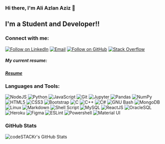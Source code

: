 ### Hi there, I'm Ali Azlan Aziz 👋

## I'm a Student and Developer!!

### Connect with me:
<p align="left">
    <a href="https://www.linkedin.com/in/aliazlanaziz/"><img title="Follow on LinkedIn" src="https://img.shields.io/badge/LinkedIn-0077B5?style=for-the-badge&logo=linkedin&logoColor=white"/></a>
    <a href="mailto:aliazlan2002@gmail.com"><img title="Email" src="https://img.shields.io/badge/Gmail-D14836?style=for-the-badge&logo=gmail&logoColor=white"/></a>
    <a href="https://github.com/AliAzlanAziz"><img title="Follow on GitHub" src="https://img.shields.io/badge/GitHub-100000?style=for-the-badge&logo=github&logoColor=white"/></a>
    <a href="https://stackoverflow.com/users/13270751/ali-azlan"><img title="Stack Overflow" src="https://img.shields.io/badge/Stack%20Overflow-FE7A16?style=for-the-badge&logo=stack%20overflow&logoColor=fff"/></a>
</p>

##### My current resume:
##### [Resume](https://drive.google.com/file/d/1dK19XbpkjAtxsB9rRwjxwRvzTltVAI6K/view?usp=sharing)

### Languages and Tools:

<p align="left">
<!--     <a href="#"> -->
        <img alt="NodeJS" src="https://img.shields.io/badge/Nodejs-Nodejs?style=for-the-badge&logo=node.js&color=303030"/>
        <img alt="Python" src="https://img.shields.io/badge/python%20-%2314354C.svg?&style=for-the-badge&logo=python&logoColor=white"/>
        <img alt="JavaScript" src="https://img.shields.io/badge/javascript%20-%23323330.svg?&style=for-the-badge&logo=javascript&logoColor=%23F7DF1E"/>
        <img alt="Git" src="https://img.shields.io/badge/git%20-%23F05033.svg?&style=for-the-badge&logo=git&logoColor=white"/>
        <img alt="Jupyter" src="https://img.shields.io/badge/Jupyter%20-%23F37626.svg?&style=for-the-badge&logo=Jupyter&logoColor=white" />
        <img alt="Pandas" src="https://img.shields.io/badge/pandas%20-%23150458.svg?&style=for-the-badge&logo=pandas&logoColor=white" />
        <img alt="NumPy" src="https://img.shields.io/badge/numpy%20-%23013243.svg?&style=for-the-badge&logo=numpy&logoColor=white" />
        <img alt="HTML5" src="https://img.shields.io/badge/html5%20-%23E34F26.svg?&style=for-the-badge&logo=html5&logoColor=white"/>
        <img alt="CSS3" src="https://img.shields.io/badge/css3%20-%231572B6.svg?&style=for-the-badge&logo=css3&logoColor=white"/>
        <img alt="Bootstrap" src="https://img.shields.io/badge/bootstrap%20-%23563D7C.svg?&style=for-the-badge&logo=bootstrap&logoColor=white"/>
        <img alt="C" src="https://img.shields.io/badge/c%20-%2300599C.svg?&style=for-the-badge&logo=c&logoColor=white"/>
        <img alt="C++" src="https://img.shields.io/badge/c++%20-%2300599C.svg?&style=for-the-badge&logo=c%2B%2B&ogoColor=white"/>
        <img alt="C#" src="https://img.shields.io/badge/c%23%20-%23239120.svg?&style=for-the-badge&logo=c-sharp&logoColor=white"/>
        <img alt="GNU Bash" src="https://img.shields.io/badge/gnu%20bash-4EAA25?&style=for-the-badge&logo=gnu%20bash&logoColor=white"/>
        <img alt="MongoDB" src ="https://img.shields.io/badge/MongoDB-%234ea94b.svg?&style=for-the-badge&logo=mongodb&logoColor=white"/>
        <img alt="Linux" src="https://img.shields.io/badge/Ubuntu-E95420?style=for-the-badge&logo=ubuntu&logoColor=white" />
        <img alt="Markdown" src="https://img.shields.io/badge/markdown-%23000000.svg?&style=for-the-badge&logo=markdown&logoColor=white"/>
        <img alt="Shell Script" src="https://img.shields.io/badge/shell_script%20-%23121011.svg?&style=for-the-badge&logo=gnu-bash&logoColor=white"/>
        <img alt='MySQL' src="https://img.shields.io/badge/SQL-MySQL?style=for-the-badge&logo=mysql&color=F29111"/>
        <img alt='ReactJS' src="https://img.shields.io/badge/ReactJS-ReactJS?style=for-the-badge&logo=react&color=303030"/>
        <img alt='OracleSQL' src="https://img.shields.io/badge/OracleSQL-OracleSQL?style=for-the-badge&logo=oracle&color=F80000"/>
        <img alt='Heroku' src="https://img.shields.io/badge/Heroku-Heroku?style=for-the-badge&logo=heroku&color=430098"/>
        <!-- <img alt="Django" src="https://img.shields.io/badge/Django-Django?style=for-the-badge&logo=django&color=092E20"/> -->
        <!-- <img alt="Redis" src="https://img.shields.io/badge/Redis-Redis?style=for-the-badge&logo=redis&color=1a191b"/> -->
        <!-- <img alt="Redux" src="https://img.shields.io/badge/Redux-Redux?style=for-the-badge&logo=redux&logoColor=fff&color=764ABC"/> -->
        <!-- <img alt="TypeScript" src="https://img.shields.io/badge/TypeScript-TypeScript?style=for-the-badge&logo=typescript&logoColor=fff&color=3178C6"/> -->
        <img alt="Figma" src="https://img.shields.io/badge/Figma-Figma?style=for-the-badge&logo=figma&logoColor=fff&color=F24E1E"/>
        <img alt="ESLint" src="https://img.shields.io/badge/ESLint-ESLint?style=for-the-badge&logo=eslint&logoColor=fff&color=4B32C3"/>   
        <img alt="Powershell" src="https://img.shields.io/badge/Powershell-Powershell?style=for-the-badge&logo=powershell&logoColor=fff&color=5391FE"/>
        <img alt="Material UI" src="https://img.shields.io/badge/material%2dui-0081CB?style=for-the-badge&logo=material%2Dui&logoColor=fff&color=0081CB"/>   
<!--     </a> -->
</p>

### GitHub Stats

<img align="left" alt="codeSTACKr's GitHub Stats" src="https://github-readme-stats.codestackr.vercel.app/api?username=AliAzlanAziz&show_icons=true&hide_border=true" />
